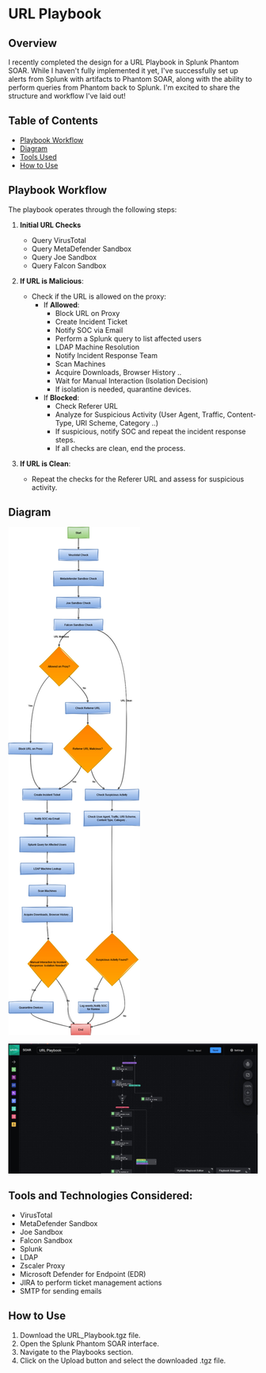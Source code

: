 # URL Playbook

## Overview

I recently completed the design for a URL Playbook in Splunk Phantom SOAR. While I haven't fully implemented it yet, I've successfully set up alerts from Splunk with artifacts to Phantom SOAR, along with the ability to perform queries from Phantom back to Splunk. I'm excited to share the structure and workflow I've laid out!
## Table of Contents

- [Playbook Workflow](#playbook-workflow)
- [Diagram](#diagram)
- [Tools Used](#tools-used)
- [How to Use](#how-to-use)

## Playbook Workflow

The playbook operates through the following steps:

1. **Initial URL Checks**
   - Query VirusTotal
   - Query MetaDefender Sandbox
   - Query Joe Sandbox
   - Query Falcon Sandbox

2. **If URL is Malicious**:
   - Check if the URL is allowed on the proxy:
     - If **Allowed**:
       - Block URL on Proxy
       - Create Incident Ticket
       - Notify SOC via Email
       - Perform a Splunk query to list affected users
       - LDAP Machine Resolution
       - Notify Incident Response Team
       - Scan Machines
       - Acquire Downloads, Browser History ..
       - Wait for Manual Interaction (Isolation Decision)
       - If isolation is needed, quarantine devices.
     - If **Blocked**:
       - Check Referer URL
       - Analyze for Suspicious Activity (User Agent, Traffic, Content-Type, URI Scheme, Category ..)
       - If suspicious, notify SOC and repeat the incident response steps.
       - If all checks are clean, end the process.

3. **If URL is Clean**:
   - Repeat the checks for the Referer URL and assess for suspicious activity.
  
## Diagram
   ![URL Playbook Diagram](https://github.com/Yusuf-Amr/URL_Playbook/blob/main/Diagram/URL%20Playbook%20Diagram.jpg)
   
   ![URL Playbook Diagram](https://github.com/Yusuf-Amr/URL_Playbook/blob/main/Diagram/flow.jpg)

    
## Tools and Technologies Considered:

- VirusTotal
- MetaDefender Sandbox
- Joe Sandbox
- Falcon Sandbox
- Splunk
- LDAP
- Zscaler Proxy
- Microsoft Defender for Endpoint (EDR)
- JIRA to perform ticket management actions
- SMTP for sending emails

## How to Use

1. Download the URL_Playbook.tgz file.
2. Open the Splunk Phantom SOAR interface.
3. Navigate to the Playbooks section.
4. Click on the Upload button and select the downloaded .tgz file.
